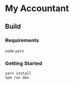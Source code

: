 # My Accountant
## Build
### Requirements
`node`
`yarn`


### Getting Started
    yarn install
    npm run dev
    